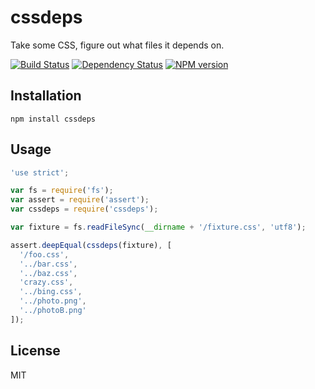 # cssdeps

Take some CSS, figure out what files it depends on.

[![Build Status](https://img.shields.io/travis/ForbesLindesay/cssdeps/master.svg)](https://travis-ci.org/ForbesLindesay/cssdeps)
[![Dependency Status](https://img.shields.io/gemnasium/ForbesLindesay/cssdeps.svg)](https://gemnasium.com/ForbesLindesay/cssdeps)
[![NPM version](https://img.shields.io/npm/v/cssdeps.svg)](http://badge.fury.io/js/cssdeps)

## Installation

    npm install cssdeps

## Usage

```js
'use strict';

var fs = require('fs');
var assert = require('assert');
var cssdeps = require('cssdeps');

var fixture = fs.readFileSync(__dirname + '/fixture.css', 'utf8');

assert.deepEqual(cssdeps(fixture), [
  '/foo.css',
  '../bar.css',
  '../baz.css',
  'crazy.css',
  '../bing.css',
  '../photo.png',
  '../photoB.png'
]);
```

## License

  MIT
